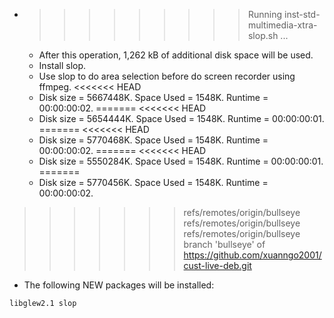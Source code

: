 * >>>>>>>>> Running inst-std-multimedia-xtra-slop.sh ...
  * After this operation, 1,262 kB of additional disk space will be used.
  * Install slop.
  * Use slop to do area selection before do screen recorder using ffmpeg.
<<<<<<< HEAD
  * Disk size = 5667448K. Space Used = 1548K. Runtime = 00:00:00:02.
=======
<<<<<<< HEAD
  * Disk size = 5654444K. Space Used = 1548K. Runtime = 00:00:00:01.
=======
<<<<<<< HEAD
  * Disk size = 5770468K. Space Used = 1548K. Runtime = 00:00:00:02.
=======
<<<<<<< HEAD
  * Disk size = 5550284K. Space Used = 1548K. Runtime = 00:00:00:01.
=======
  * Disk size = 5770456K. Space Used = 1548K. Runtime = 00:00:00:02.
>>>>>>> refs/remotes/origin/bullseye
>>>>>>> refs/remotes/origin/bullseye
>>>>>>> refs/remotes/origin/bullseye
>>>>>>> branch 'bullseye' of https://github.com/xuanngo2001/cust-live-deb.git
  * The following NEW packages will be installed:
  ```bash
libglew2.1 slop
  ```
